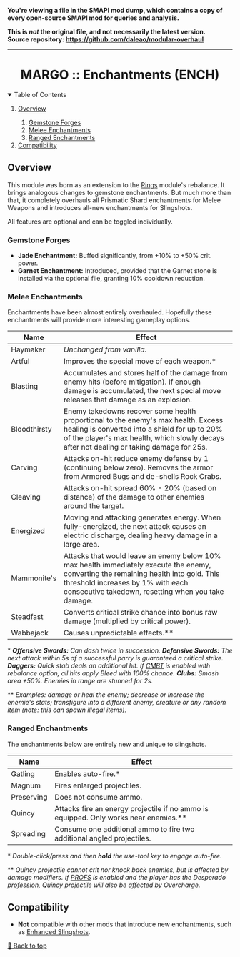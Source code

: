 **You're viewing a file in the SMAPI mod dump, which contains a copy of every open-source SMAPI mod
for queries and analysis.**

**This is _not_ the original file, and not necessarily the latest version.**  
**Source repository: https://github.com/daleao/modular-overhaul**

----

<div align="center">

# MARGO :: Enchantments (ENCH)

</div>

<!-- TABLE OF CONTENTS -->
<details open="open" align="left">
  <summary>Table of Contents</summary>
  <ol>
    <li><a href="#overview">Overview</a></li>
    <ol>
        <li><a href="#gemstone-forges">Gemstone Forges</a></li>
        <li><a href="#melee-enchantments">Melee Enchantments</a></li>
        <li><a href="#ranged-enchantments">Ranged Enchantments</a></li>
    </ol>
    <li><a href="#compatibility">Compatibility</a></li>
  </ol>
</details>

## Overview

This module was born as an extension to the [Rings](../Rings) module's rebalance. It brings analogous changes to gemstone enchantments. But much more than that, it completely overhauls all Prismatic Shard enchantments for Melee Weapons and introduces all-new enchantments for Slingshots.

All features are optional and can be toggled individually.

### Gemstone Forges

- **Jade Enchantment:** Buffed significantly, from +10% to +50% crit. power.
- **Garnet Enchantment:** Introduced, provided that the Garnet stone is installed via the optional file, granting 10% cooldown reduction.

### Melee Enchantments

Enchantments have been almost entirely overhauled. Hopefully these enchantments will provide more interesting gameplay options.

| Name      | Effect |
| --------- | -------|
| Haymaker  | *Unchanged from vanilla.* |
| Artful    | Improves the special move of each weapon.* |
| Blasting | Accumulates and stores half of the damage from enemy hits (before mitigation). If enough damage is accumulated, the next special move releases that damage as an explosion. |
| Bloodthirsty | Enemy takedowns recover some health proportional to the enemy's max health. Excess healing is converted into a shield for up to 20% of the player's max health, which slowly decays after not dealing or taking damage for 25s. |
| Carving   | Attacks on-hit reduce enemy defense by 1 (continuing below zero). Removes the armor from Armored Bugs and de-shells Rock Crabs. |
| Cleaving  | Attacks on-hit spread 60% - 20% (based on distance) of the damage to other enemies around the target. |
| Energized | Moving and attacking generates energy. When fully-energized, the next attack causes an electric discharge, dealing heavy damage in a large area. |
| Mammonite's | Attacks that would leave an enemy below 10% max health immediately execute the enemy, converting the remaining health into gold. This threshold increases by 1% with each consecutive takedown, resetting when you take damage. |
| Steadfast    | Converts critical strike chance into bonus raw damage (multiplied by critical power). |
| Wabbajack | Causes unpredictable effects.** |

\*
***Offensive Swords:** Can dash twice in succession. **Defensive Swords:** The next attack within 5s of a successful parry is guaranteed a critical strike. **Daggers:** Quick stab deals an additional hit. If [CMBT](../Weapons) is enabled with rebalance option, all hits apply Bleed with 100% chance. **Clubs:** Smash area +50%. Enemies in range are stunned for 2s.*

\*\* *Examples: damage or heal the enemy; decrease or increase the enemie's stats; transfigure into a different enemy, creature or any random item (note: this can spawn illegal items).*

### Ranged Enchantments

The enchantments below are entirely new and unique to slingshots.

| Name       | Effect |
| ---------- | -------|
| Gatling    | Enables auto-fire.* |
| Magnum     | Fires enlarged projectiles. |
| Preserving | Does not consume ammo. |
| Quincy     | Attacks fire an energy projectile if no ammo is equipped. Only works near enemies.** |
| Spreading  | Consume one additional ammo to fire two additional angled projectiles. |

\* *Double-click/press and then **hold** the use-tool key to engage auto-fire.*

\** *Quincy projectile cannot crit nor knock back enemies, but is affected by damage modifiers. If [PROFS](../Professions) is enabled and the player has the Desperado profession, Quincy projectile will also be affected by Overcharge.*

## Compatibility

- **Not** compatible with other mods that introduce new enchantments, such as [Enhanced Slingshots][mod:enhanced-slingshots].

<!-- MARKDOWN LINKS & IMAGES -->

[mod:enhanced-slingshots]: <https://www.nexusmods.com/stardewvalley/mods/12763> "Enhanced Slingshots"

[🔼 Back to top](#margo-enchantments-ench)